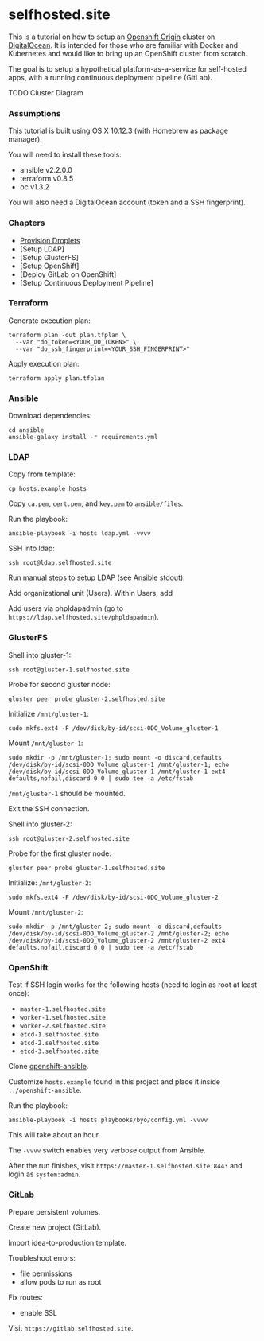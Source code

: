 selfhosted.site
===============

This is a tutorial on how to setup an [Openshift Origin](https://github.com/openshift/origin) cluster on [DigitalOcean](https://digitalocean.com). It is intended for those who are familiar 
with Docker and Kubernetes and would like to bring up an OpenShift cluster from scratch.

The goal is to setup a hypothetical platform-as-a-service for self-hosted apps, with a running continuous deployment pipeline (GitLab).

TODO Cluster Diagram

### Assumptions

This tutorial is built using OS X 10.12.3 (with Homebrew as package manager).

You will need to install these tools:

* ansible v2.2.0.0
* terraform v0.8.5
* oc v1.3.2

You will also need a DigitalOcean account (token and a SSH fingerprint).

### Chapters

* [Provision Droplets](doc/01-provision-droplets.md)
* [Setup LDAP]
* [Setup GlusterFS]
* [Setup OpenShift]
* [Deploy GitLab on OpenShift]
* [Setup Continuous Deployment Pipeline]

### Terraform

Generate execution plan:

```
terraform plan -out plan.tfplan \
  --var "do_token=<YOUR_DO_TOKEN>" \
  --var "do_ssh_fingerprint=<YOUR_SSH_FINGERPRINT>"
```

Apply execution plan:

```
terraform apply plan.tfplan
```

### Ansible

Download dependencies:

```
cd ansible
ansible-galaxy install -r requirements.yml
```

### LDAP

Copy from template:

`cp hosts.example hosts`

Copy `ca.pem`, `cert.pem`, and `key.pem` to `ansible/files`.

Run the playbook:

```
ansible-playbook -i hosts ldap.yml -vvvv
```

SSH into ldap:

`ssh root@ldap.selfhosted.site`

Run manual steps to setup LDAP (see Ansible stdout):

Add organizational unit (Users). Within Users, add 

Add users via phpldapadmin (go to `https://ldap.selfhosted.site/phpldapadmin`).


### GlusterFS

Shell into gluster-1:

`ssh root@gluster-1.selfhosted.site`

Probe for second gluster node:

`gluster peer probe gluster-2.selfhosted.site`

Initialize `/mnt/gluster-1`:

```
sudo mkfs.ext4 -F /dev/disk/by-id/scsi-0DO_Volume_gluster-1
```

Mount `/mnt/gluster-1`:

```
sudo mkdir -p /mnt/gluster-1; sudo mount -o discard,defaults /dev/disk/by-id/scsi-0DO_Volume_gluster-1 /mnt/gluster-1; echo /dev/disk/by-id/scsi-0DO_Volume_gluster-1 /mnt/gluster-1 ext4 defaults,nofail,discard 0 0 | sudo tee -a /etc/fstab
```

`/mnt/gluster-1` should be mounted.

Exit the SSH connection.

Shell into gluster-2:

`ssh root@gluster-2.selfhosted.site`

Probe for the first gluster node:

`gluster peer probe gluster-1.selfhosted.site`

Initialize: `/mnt/gluster-2`:

```
sudo mkfs.ext4 -F /dev/disk/by-id/scsi-0DO_Volume_gluster-2
```

Mount `/mnt/gluster-2`:

```
sudo mkdir -p /mnt/gluster-2; sudo mount -o discard,defaults /dev/disk/by-id/scsi-0DO_Volume_gluster-2 /mnt/gluster-2; echo /dev/disk/by-id/scsi-0DO_Volume_gluster-2 /mnt/gluster-2 ext4 defaults,nofail,discard 0 0 | sudo tee -a /etc/fstab
```

### OpenShift

Test if SSH login works for the following hosts (need to login as root at least once):

* `master-1.selfhosted.site`
* `worker-1.selfhosted.site`
* `worker-2.selfhosted.site`
* `etcd-1.selfhosted.site`
* `etcd-2.selfhosted.site`
* `etcd-3.selfhosted.site`

Clone [openshift-ansible](https://github.com/openshift/openshift-ansible).

Customize `hosts.example` found in this project and place it inside `../openshift-ansible`.

Run the playbook:

```
ansible-playbook -i hosts playbooks/byo/config.yml -vvvv
```

This will take about an hour.

The `-vvvv` switch enables very verbose output from Ansible.

After the run finishes, visit `https://master-1.selfhosted.site:8443` and login as `system:admin`.

### GitLab

Prepare persistent volumes.

Create new project (GitLab).

Import idea-to-production template.

Troubleshoot errors:

- file permissions
- allow pods to run as root

Fix routes:

- enable SSL

Visit `https://gitlab.selfhosted.site`.
